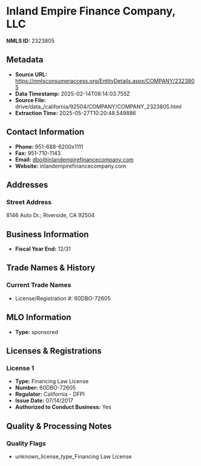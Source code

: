 # Inland Empire Finance Company, LLC

**NMLS ID:** 2323805

## Metadata
- **Source URL:** https://nmlsconsumeraccess.org/EntityDetails.aspx/COMPANY/2323805
- **Data Timestamp:** 2025-02-14T08:14:03.755Z
- **Source File:** drive/data_/california/92504/COMPANY/COMPANY_2323805.html
- **Extraction Time:** 2025-05-27T10:20:48.549886

## Contact Information
- **Phone:** 951-688-6200x1111
- **Fax:** 951-710-1143
- **Email:** dbo@inlandempirefinancecompany.com
- **Website:** inlandempirefinancecompany.com

## Addresses
### Street Address
8146 Auto Dr.; Riverside, CA 92504

## Business Information
- **Fiscal Year End:** 12/31

## Trade Names & History
### Current Trade Names
- License/Registration #: 60DBO-72605

## MLO Information
- **Type:** sponsored

## Licenses & Registrations

### License 1
- **Type:** Financing Law License
- **Number:** 60DBO-72605
- **Regulator:** California - DFPI
- **Issue Date:** 07/14/2017
- **Authorized to Conduct Business:** Yes

## Quality & Processing Notes
### Quality Flags
- unknown_license_type_Financing Law License
